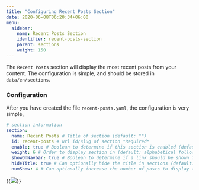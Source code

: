 ```yaml
---
title: "Configuring Recent Posts Section"
date: 2020-06-08T06:20:34+06:00
menu:
  sidebar:
    name: Recent Posts Section
    identifier: recent-posts-section
    parent: sections
    weight: 150
---
```


The `Recent Posts` section will display the most recent posts from your content. The configuration is simple, and should be stored in `data/en/sections`.

### Configuration

After you have created the file `recent-posts.yaml`, the configuration is very simple,

```yaml
# section information
section:
  name: Recent Posts # Title of section (default: "")
  id: recent-posts # url id/slug of section *Required*
  enable: true # Boolean to determine if this section is enabled (default: false)
  weight: 6 # Order to display section in (default: alphabetical followed by weight)
  showOnNavbar: true # Boolean to determine if a link should be shown for this section on the navbar
  hideTitle: true # Can optionally hide the title in sections (default: false)
  numShow: 4 # Can optionally increase the number of posts to display (default: 3)
```

{{<img src="images/recent-posts.svg" >}}
